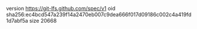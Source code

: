 version https://git-lfs.github.com/spec/v1
oid sha256:ec4bcd547a239f14a2470eb007c9dea666f017d09186c002c4a419fd1d7abf5a
size 20668
